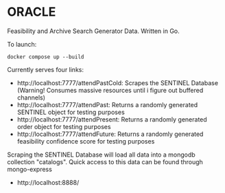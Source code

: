 # ORACLE
Feasibility and Archive Search Generator Data. Written in Go.

To launch:
```
docker compose up --build
```

Currently serves four links:
- http://localhost:7777/attendPastCold: Scrapes the SENTINEL Database (Warning! Consumes massive resources until i figure out buffered channels)
- http://localhost:7777/attendPast: Returns a randomly generated SENTINEL object for testing purposes
- http://localhost:7777/attendPresent: Returns a randomly generated order object for testing purposes
- http://localhost:7777/attendFuture: Returns a randomly generated feasibility confidence score for testing purposes


Scraping the SENTINEL Database will load all data into a mongodb collection "catalogs". Quick access to this data can be found through mongo-express
- http://localhost:8888/